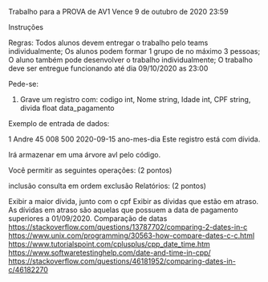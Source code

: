 Trabalho para a PROVA de AV1
Vence 9 de outubro de 2020 23:59

Instruções

Regras:
Todos alunos devem entregar o trabalho pelo teams individualmente;
Os alunos podem formar 1 grupo de no máximo 3 pessoas;
O aluno também pode desenvolver o trabalho individualmente;
O trabalho deve ser entregue funcionando até dia 09/10/2020 as 23:00


Pede-se:

1) Grave um registro com:
codigo int,
Nome string,
Idade int,
CPF string,
divida float
data_pagamento

Exemplo de entrada de dados:

1
Andre
45
008
500
2020-09-15
ano-mes-dia
Este registro está com dívida.

Irá armazenar em uma árvore avl pelo código.

Você permitir as seguintes operações: (2 pontos)

inclusão
consulta em ordem
exclusão
Relatórios: (2 pontos)

Exibir a maior dívida, junto com o cpf
Exibir as dívidas que estão em atraso.
As dívidas em atraso são aquelas que possuem a data de pagamento superiores a 01/09/2020.
Comparação de datas
https://stackoverflow.com/questions/13787702/comparing-2-dates-in-c
https://www.unix.com/programming/30563-how-compare-dates-c-c.html
https://www.tutorialspoint.com/cplusplus/cpp_date_time.htm
https://www.softwaretestinghelp.com/date-and-time-in-cpp/
https://stackoverflow.com/questions/46181952/comparing-dates-in-c/46182270